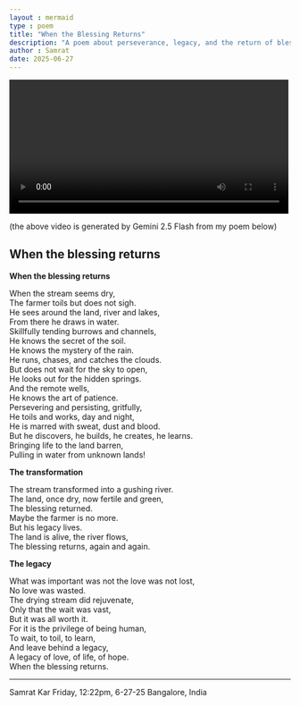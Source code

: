 ```yaml
---
layout : mermaid
type : poem
title: "When the Blessing Returns"
description: "A poem about perseverance, legacy, and the return of blessings."
author : Samrat
date: 2025-06-27
--- 
```


<video width="500" height="240" controls>
  <source src="/assets/poems/videos/blessing-returns.mp4" type="video/mp4">
  Your browser does not support the video tag.
</video>

(the above video is generated by Gemini 2.5 Flash from my poem below)

## When the blessing returns  


**When the blessing returns**  

When the stream seems dry,  
The farmer toils but does not sigh.  
He sees around the land, river and lakes,  
From there he draws in water.  
Skillfully tending burrows and channels,  
He knows the secret of the soil.  
He knows the mystery of the rain.  
He runs, chases, and catches the clouds.  
But does not wait for the sky to open,  
He looks out for the hidden springs.  
And the remote wells,  
He knows the art of patience.  
Persevering and persisting, gritfully,   
He toils and works, day and night,  
He is marred with sweat, dust and blood.  
But he discovers, he builds, he creates, he learns.  
Bringing life to the land barren,  
Pulling in water from unknown lands!  

**The transformation**  

The stream transformed into a gushing river.  
The land, once dry, now fertile and green,  
The blessing returned.  
Maybe the farmer is no more.  
But his legacy lives.   
The land is alive, the river flows,  
The blessing returns, again and again.  

**The legacy**  

What was important was not the love was not lost,  
No love was wasted.  
The drying stream did rejuvenate,  
Only that the wait was vast,  
But it was all worth it.  
For it is the privilege of being human,  
To wait, to toil, to learn,  
And leave behind a legacy,  
A legacy of love, of life, of hope.  
When the blessing returns.   

---
Samrat Kar
Friday, 12:22pm, 6-27-25
Bangalore, India




